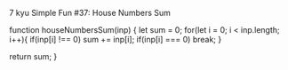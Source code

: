 7 kyu
Simple Fun #37: House Numbers Sum

function houseNumbersSum(inp) {
let sum = 0;
  for(let i = 0; i < inp.length; i++){
    if(inp[i] !== 0) sum += inp[i];
    if(inp[i] === 0) break;
  }
  
  return sum;
}
